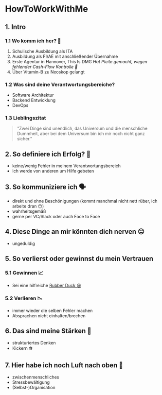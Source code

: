 # HowToWorkWithMe

## 1. Intro

### 1.1 Wo komm ich her? 🏹

1. Schulische Ausbildung als ITA
2. Ausbildung als FI/AE mit anschließender Übernahme
3. Erste Agentur in Hannover, This Is DMG
   _Hat Pleite gemacht, wegen fehlender Cash-Flow Kontrolle 🤷_
4. Über Vitamin-B zu Neoskop gelangt

### 1.2 Was sind deine Verantwortungsbereiche? 

- Software Architektur
- Backend Entwicklung
- DevOps

### 1.3 Lieblingszitat

> "Zwei Dinge sind unendlich, das Universum und die menschliche Dummheit, aber bei dem Universum bin ich mir noch nicht ganz sicher."

## 2. So definiere ich Erfolg? 🙌

- keine/wenig Fehler in meinem Verantwortungsbereich
- Ich werde von anderen um Hilfe gebeten

## 3. So kommuniziere ich 🗣️

- direkt und ohne Beschönigungen (kommt manchmal nicht nett rüber, ich arbeite dran 😶)
- wahrheitsgemäß
- gerne per VC/Slack oder auch Face to Face

## 4. Diese Dinge an mir könnten dich nerven 😑

- ungeduldig

## 5. So verlierst oder gewinnst du mein Vertrauen

### 5.1 Gewinnen 📈

- Sei eine hilfreiche [Rubber Duck 😆](https://en.wikipedia.org/wiki/Rubber_duck_debugging)

### 5.2 Verlieren 📉

- immer wieder die selben Fehler machen
- Absprachen nicht einhalten/brechen

## 6. Das sind meine Stärken 💪

- strukturiertes Denken
- Kickern ⚽

## 7. Hier habe ich noch Luft nach oben 🤨

- zwischenmenschliches
- Stressbewältigung
- (Selbst-)Organisation
